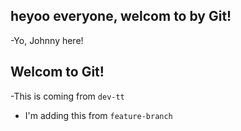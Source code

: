 ## heyoo everyone, welcom to by Git!

-Yo, Johnny here!
## Welcom to  Git!
-This is coming from `dev-tt`
- I'm adding this from `feature-branch`